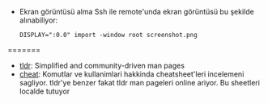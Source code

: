- Ekran görüntüsü alma
  Ssh ile remote'unda ekran görüntüsü bu şekilde alınabiliyor:
  
  ```DISPLAY=":0.0" import -window root screenshot.png```

=======

- [tldr](https://github.com/tldr-pages/tldr): Simplified and community-driven man pages
- [cheat](https://github.com/jahendrie/cheat): Komutlar ve kullanimlari hakkinda cheatsheet'leri incelemeni sagliyor. tldr'ye benzer fakat tldr man pageleri online ariyor. Bu sheetleri localde tutuyor

